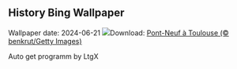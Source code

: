 ## History Bing Wallpaper
Wallpaper date: 2024-06-21
![](https://www.bing.com/th?id=OHR.MusicDayToulouse_FR-FR5434347440_UHD.jpg&w=1000)Download: [Pont-Neuf à Toulouse (© benkrut/Getty Images)](https://www.bing.com/th?id=OHR.MusicDayToulouse_FR-FR5434347440_UHD.jpg)

Auto get programm by LtgX
